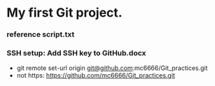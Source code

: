 # My first Git project.
### reference script.txt
### SSH setup: Add SSH key to GitHub.docx
- git remote set-url origin git@github.com:mc6666/Git_practices.git
- not https: https://github.com/mc6666/Git_practices.git